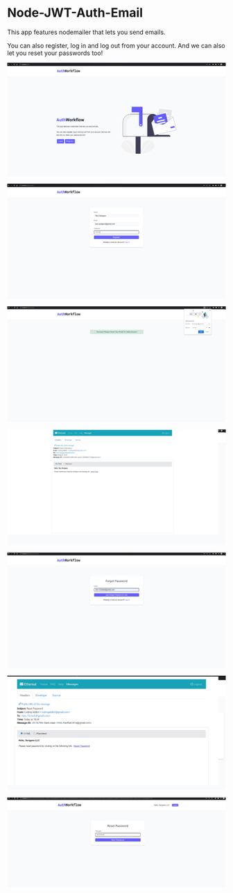 # Node-JWT-Auth-Email

 This app features nodemailer that lets you send emails.  
          
 You can also register, log in and log out from your account. And we can also let you reset your passwords too!
          
          
![alt text](https://github.com/taroserigano/Node-JWT-Auth-Email/blob/main/pics/a1.jpg)

![alt text](https://github.com/taroserigano/Node-JWT-Auth-Email/blob/main/pics/a2.jpg)

![alt text](https://github.com/taroserigano/Node-JWT-Auth-Email/blob/main/pics/a3.jpg)

![alt text](https://github.com/taroserigano/Node-JWT-Auth-Email/blob/main/pics/a4.jpg)

![alt text](https://github.com/taroserigano/Node-JWT-Auth-Email/blob/main/pics/a6.jpg)

![alt text](https://github.com/taroserigano/Node-JWT-Auth-Email/blob/main/pics/a9.jpg)

![alt text](https://github.com/taroserigano/Node-JWT-Auth-Email/blob/main/pics/a11.jpg)

